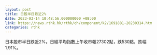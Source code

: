 ```yaml
---
layout: post
title: 日股半日跌近2%
date: 2023-03-14 10:48:56.000000000 +08:00
link: https://news.rthk.hk/rthk/ch/component/k2/1691881-20230314.htm
categories: rthk
---
```


日本股市半日跌近2%，日經平均指數上午收市報27302點，跌530點，跌幅1.91%。
